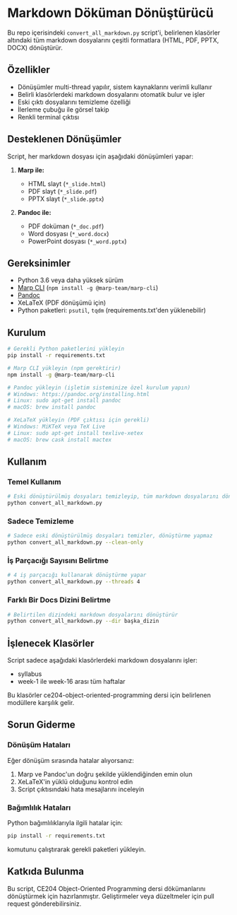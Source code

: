 # Markdown Döküman Dönüştürücü

Bu repo içerisindeki `convert_all_markdown.py` script'i, belirlenen klasörler altındaki tüm markdown dosyalarını çeşitli formatlara (HTML, PDF, PPTX, DOCX) dönüştürür.

## Özellikler

- Dönüşümler multi-thread yapılır, sistem kaynaklarını verimli kullanır
- Belirli klasörlerdeki markdown dosyalarını otomatik bulur ve işler
- Eski çıktı dosyalarını temizleme özelliği
- İlerleme çubuğu ile görsel takip
- Renkli terminal çıktısı

## Desteklenen Dönüşümler

Script, her markdown dosyası için aşağıdaki dönüşümleri yapar:

1. **Marp ile:**
   - HTML slayt (`*_slide.html`)
   - PDF slayt (`*_slide.pdf`)
   - PPTX slayt (`*_slide.pptx`)

2. **Pandoc ile:**
   - PDF doküman (`*_doc.pdf`)
   - Word dosyası (`*_word.docx`)
   - PowerPoint dosyası (`*_word.pptx`)

## Gereksinimler

- Python 3.6 veya daha yüksek sürüm
- [Marp CLI](https://github.com/marp-team/marp-cli) (`npm install -g @marp-team/marp-cli`)
- [Pandoc](https://pandoc.org/installing.html)
- XeLaTeX (PDF dönüşümü için)
- Python paketleri: `psutil`, `tqdm` (requirements.txt'den yüklenebilir)

## Kurulum

```bash
# Gerekli Python paketlerini yükleyin
pip install -r requirements.txt

# Marp CLI yükleyin (npm gerektirir)
npm install -g @marp-team/marp-cli

# Pandoc yükleyin (işletim sisteminize özel kurulum yapın)
# Windows: https://pandoc.org/installing.html
# Linux: sudo apt-get install pandoc
# macOS: brew install pandoc

# XeLaTeX yükleyin (PDF çıktısı için gerekli)
# Windows: MiKTeX veya TeX Live
# Linux: sudo apt-get install texlive-xetex
# macOS: brew cask install mactex
```

## Kullanım

### Temel Kullanım

```bash
# Eski dönüştürülmüş dosyaları temizleyip, tüm markdown dosyalarını dönüştürür
python convert_all_markdown.py
```

### Sadece Temizleme

```bash
# Sadece eski dönüştürülmüş dosyaları temizler, dönüştürme yapmaz
python convert_all_markdown.py --clean-only
```

### İş Parçacığı Sayısını Belirtme

```bash
# 4 iş parçacığı kullanarak dönüştürme yapar
python convert_all_markdown.py --threads 4
```

### Farklı Bir Docs Dizini Belirtme

```bash
# Belirtilen dizindeki markdown dosyalarını dönüştürür
python convert_all_markdown.py --dir başka_dizin
```

## İşlenecek Klasörler

Script sadece aşağıdaki klasörlerdeki markdown dosyalarını işler:

- syllabus
- week-1 ile week-16 arası tüm haftalar

Bu klasörler ce204-object-oriented-programming dersi için belirlenen modüllere karşılık gelir.

## Sorun Giderme

### Dönüşüm Hataları

Eğer dönüşüm sırasında hatalar alıyorsanız:

1. Marp ve Pandoc'un doğru şekilde yüklendiğinden emin olun
2. XeLaTeX'in yüklü olduğunu kontrol edin
3. Script çıktısındaki hata mesajlarını inceleyin

### Bağımlılık Hataları

Python bağımlılıklarıyla ilgili hatalar için:

```bash
pip install -r requirements.txt
```

komutunu çalıştırarak gerekli paketleri yükleyin.

## Katkıda Bulunma

Bu script, CE204 Object-Oriented Programming dersi dökümanlarını dönüştürmek için hazırlanmıştır. 
Geliştirmeler veya düzeltmeler için pull request gönderebilirsiniz. 
